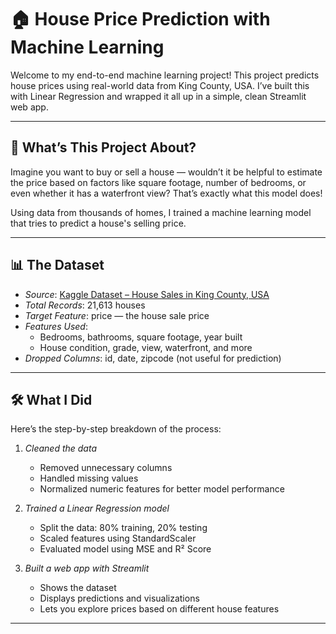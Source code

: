 
# 🏠 House Price Prediction with Machine Learning

Welcome to my end-to-end machine learning project! This project predicts house prices using real-world data from King County, USA. I’ve built this with Linear Regression and wrapped it all up in a simple, clean Streamlit web app.

---

## 📌 What’s This Project About?

Imagine you want to buy or sell a house — wouldn’t it be helpful to estimate the price based on factors like square footage, number of bedrooms, or even whether it has a waterfront view? That’s exactly what this model does!

Using data from thousands of homes, I trained a machine learning model that tries to predict a house's selling price.

---

## 📊 The Dataset

- *Source*: [Kaggle Dataset – House Sales in King County, USA](https://www.kaggle.com/datasets/harlfoxem/housesalesprediction)
- *Total Records*: 21,613 houses
- *Target Feature*: price — the house sale price
- *Features Used*: 
  - Bedrooms, bathrooms, square footage, year built
  - House condition, grade, view, waterfront, and more
- *Dropped Columns*: id, date, zipcode (not useful for prediction)

---

## 🛠 What I Did

Here’s the step-by-step breakdown of the process:

1. *Cleaned the data*  
   - Removed unnecessary columns  
   - Handled missing values  
   - Normalized numeric features for better model performance  

2. *Trained a Linear Regression model*  
   - Split the data: 80% training, 20% testing  
   - Scaled features using StandardScaler  
   - Evaluated model using MSE and R² Score  

3. *Built a web app with Streamlit*  
   - Shows the dataset  
   - Displays predictions and visualizations  
   - Lets you explore prices based on different house features  

---
